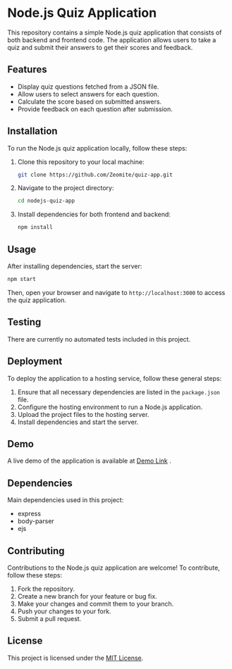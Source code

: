 # Node.js Quiz Application

This repository contains a simple Node.js quiz application that consists of both backend and frontend code. The application allows users to take a quiz and submit their answers to get their scores and feedback.

## Features

- Display quiz questions fetched from a JSON file.
- Allow users to select answers for each question.
- Calculate the score based on submitted answers.
- Provide feedback on each question after submission.

## Installation

To run the Node.js quiz application locally, follow these steps:

1. Clone this repository to your local machine:

   ```bash
   git clone https://github.com/Zeomite/quiz-app.git
   ```

2. Navigate to the project directory:

   ```bash
   cd nodejs-quiz-app
   ```

3. Install dependencies for both frontend and backend:

   ```bash
   npm install
   ```

## Usage

After installing dependencies, start the server:

```bash
npm start
```

Then, open your browser and navigate to `http://localhost:3000` to access the quiz application.

## Testing

There are currently no automated tests included in this project.

## Deployment

To deploy the application to a hosting service, follow these general steps:

1. Ensure that all necessary dependencies are listed in the `package.json` file.
2. Configure the hosting environment to run a Node.js application.
3. Upload the project files to the hosting server.
4. Install dependencies and start the server.

## Demo

A live demo of the application is available at [Demo Link](#) .

## Dependencies

Main dependencies used in this project:

- express
- body-parser
- ejs

## Contributing

Contributions to the Node.js quiz application are welcome! To contribute, follow these steps:

1. Fork the repository.
2. Create a new branch for your feature or bug fix.
3. Make your changes and commit them to your branch.
4. Push your changes to your fork.
5. Submit a pull request.


## License

This project is licensed under the [MIT License](LICENSE).
```
